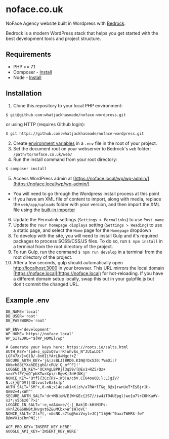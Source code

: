 # noface.co.uk

NoFace Agency website built in Wordpress with [Bedrock](https://roots.io/bedrock/).

Bedrock is a modern WordPress stack that helps you get started with the best development tools and project structure.

## Requirements

- PHP >= 7.1
- Composer - [Install](https://getcomposer.org/doc/00-intro.md#installation-linux-unix-osx)
- Node - [Install](https://nodejs.org/en/download/)

## Installation

1. Clone this repository to your local PHP environment:

```sh
$ git@github.com:whatjackhasmade/noface-wordpress.git
```

or using HTTP (requires Github login):

```sh
$ git https://github.com:whatjackhasmade/noface-wordpress.git
```

2. Create [environment variables](#user-content-example-env) in a `.env` file in the root of your project.
3. Set the document root on your webserver to Bedrock's `web` folder: `/path/to/noface.co.uk/web/`
4. Run the install command from your root directory:

```sh
$ composer install
```

5. Access WordPress admin at [https://noface.local/wp/wp-admin/](https://noface.local/wp/wp-admin/)

- You will need to go through the Wordpress install process at this point
- If you have am XML file of content to import, along with media, replace the `web/app/uploads` folder with your version, and then import the XML file using the [built-in importer](https://wordpress.org/support/article/importing-content/)

6. Update the Permalink settings (`Settings > Permalinks`) to use `Post name`
7. Update the `Your homepage displays` setting (`Settings > Reading`) to use a static page, and select the `Home` page for the `Homepage` dropdown
8. To develop with the site, you will need to install Gulp and it's required packages to process SCSS/CSS/JS files. To do so, run `$ npm install` in a terminal from the root directory of the project.
9. To run Gulp, run the command `$ npm run develop` in a terminal from the root directory of the project.
10. After a few seconds, gulp should automatically open [http://localhost:3000](http://localhost:3000) in your browser. This URL mirrors the local domain [https://noface.local](https://noface.local) for hot-reloading. If you have a different domain setup locally, swap this out in your gulpfile.js but don't commit the changed URL.

## Example .env

```
DB_NAME='local'
DB_USER='root'
DB_PASSWORD='root'

WP_ENV='development'
WP_HOME='https://noface.local'
WP_SITEURL="${WP_HOME}/wp"

# Generate your keys here: https://roots.io/salts.html
AUTH_KEY='(pd=z_sp2xQ7w!rK!uhv$s_N^JU1wLDI?LGF47X/}>G)B/-8n0IiYArLD=Mqc!+Z'
SECURE_AUTH_KEY='j&|zsBLJ)BRD0.KIN@!DxS30:?VmOi:?6Wa>h88{YXahEEjgh&!cRUz`Q_mf^F]!'
LOGGED_IN_KEY='UCX4gLBPRjl3q59/[@Ex1>RZ5/Qz+<>=Y%fFY}qQ^pbXTwzXpi/:RgwK;3d#(NKj'
NONCE_KEY='QYf}{3Cc{RY=;W3|a/cbV.C[U4ou0B;};L)giV?N.c{}@^DV]|4Dlvustv0z$s]p'
AUTH_SALT='SM^+,0-nN;x14oswk1<K|zh/a7RWrlT&g_8@x}rwnUeT*E$Bjr]H-Qm92=4;xWh^'
SECURE_AUTH_SALT='dr+MB|eM/E(W+&Ec{}S7//iw4iT94UEpgl)we{u7lrC0HKa#V-x2*;y5p$z0`?>i'
LOGGED_IN_SALT=':e,vdA4x>e/{-|_Bak]D-kHtMJFs-xkhlZO&68NBtJHvgvt6Z&uMCbx>W^IW}oVC'
NONCE_SALT='Z(x?[,-v&sNK.s7tq@%niVnyt>JC|^1)@Hr^0axzTWHR$-fw?B@mVX1p{bnPN[;!'

ACF_PRO_KEY='INSERT_KEY_HERE'
GOOGLE_API_KEY='INSERT_KEY_HERE'
```
